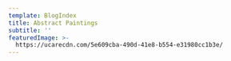 ```yaml
---
template: BlogIndex
title: Abstract Paintings
subtitle: ''
featuredImage: >-
  https://ucarecdn.com/5e609cba-490d-41e8-b554-e31980cc1b3e/
---
```


